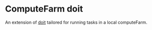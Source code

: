 # ComputeFarm doit

An extension of [doit](https://github.com/pydoit/doit) tailored for
running tasks in a local computeFarm.
